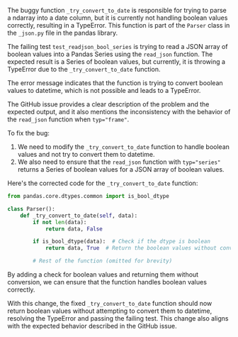 The buggy function `_try_convert_to_date` is responsible for trying to parse a ndarray into a date column, but it is currently not handling boolean values correctly, resulting in a TypeError. This function is part of the `Parser` class in the `_json.py` file in the pandas library.

The failing test `test_readjson_bool_series` is trying to read a JSON array of boolean values into a Pandas Series using the `read_json` function. The expected result is a Series of boolean values, but currently, it is throwing a TypeError due to the `_try_convert_to_date` function.

The error message indicates that the function is trying to convert boolean values to datetime, which is not possible and leads to a TypeError.

The GitHub issue provides a clear description of the problem and the expected output, and it also mentions the inconsistency with the behavior of the `read_json` function when `typ="frame"`.

To fix the bug:
1. We need to modify the `_try_convert_to_date` function to handle boolean values and not try to convert them to datetime.
2. We also need to ensure that the `read_json` function with `typ="series"` returns a Series of boolean values for a JSON array of boolean values.

Here's the corrected code for the `_try_convert_to_date` function:

```python
from pandas.core.dtypes.common import is_bool_dtype

class Parser():
    def _try_convert_to_date(self, data):
        if not len(data):
            return data, False

        if is_bool_dtype(data):  # Check if the dtype is boolean
            return data, True  # Return the boolean values without conversion

        # Rest of the function (omitted for brevity)
```

By adding a check for boolean values and returning them without conversion, we can ensure that the function handles boolean values correctly.

With this change, the fixed `_try_convert_to_date` function should now return boolean values without attempting to convert them to datetime, resolving the TypeError and passing the failing test. This change also aligns with the expected behavior described in the GitHub issue.